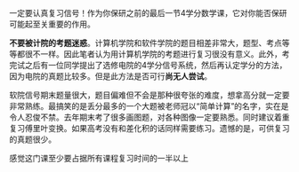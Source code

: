 一定要认真复习信号！作为你保研之前的最后一节4学分数学课，它对你能否保研可能起至关重要的作用。

**不要被计院的考题迷惑**。计算机学院和软件学院的题目相差非常大，题型、考点等等都很不一样。因此笔者认为用计算机学院的考题进行复习很没有意义。此外，考完试之后有一位同学提出了选修电院的4学分信号系统，然后再认定学分的方法，因为电院的真题比较多。但是此方法是否可行**尚无人尝试**。


软院信号期末题量很大，题目偏难但不会是那种很夸张的难度，想拿高分就一定要非常熟练。最搞笑的是丢分最多的一个大题被老师冠以“简单计算”的名字，实在是令人忍俊不禁。去年期末考了很多画图题，对各种图像一定要熟悉。同时建议着重复习傅里叶变换。如果高考没有和差化积的话同样需要练习。遗憾的是，可供复习的真题很少。

感觉这门课至少要占据所有课程复习时间的一半以上
